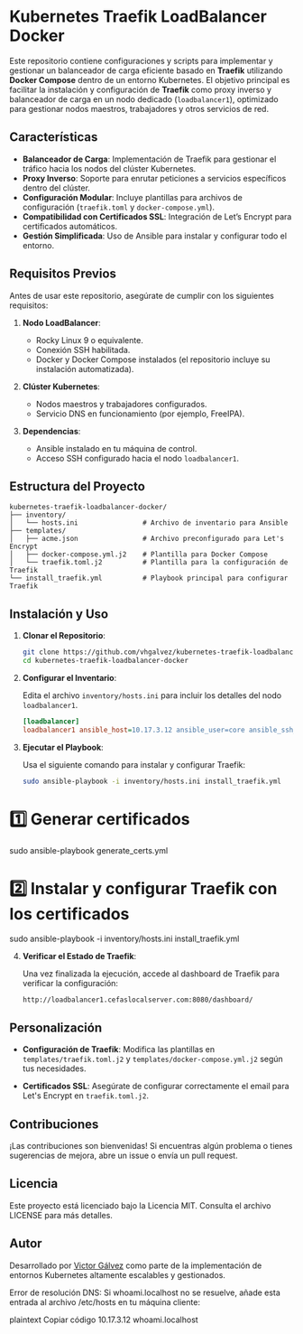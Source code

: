 # Kubernetes Traefik LoadBalancer Docker

Este repositorio contiene configuraciones y scripts para implementar y gestionar un balanceador de carga eficiente basado en **Traefik** utilizando **Docker Compose** dentro de un entorno Kubernetes. El objetivo principal es facilitar la instalación y configuración de **Traefik** como proxy inverso y balanceador de carga en un nodo dedicado (`loadbalancer1`), optimizado para gestionar nodos maestros, trabajadores y otros servicios de red.

## Características

- **Balanceador de Carga**: Implementación de Traefik para gestionar el tráfico hacia los nodos del clúster Kubernetes.
- **Proxy Inverso**: Soporte para enrutar peticiones a servicios específicos dentro del clúster.
- **Configuración Modular**: Incluye plantillas para archivos de configuración (`traefik.toml` y `docker-compose.yml`).
- **Compatibilidad con Certificados SSL**: Integración de Let’s Encrypt para certificados automáticos.
- **Gestión Simplificada**: Uso de Ansible para instalar y configurar todo el entorno.

## Requisitos Previos

Antes de usar este repositorio, asegúrate de cumplir con los siguientes requisitos:

1. **Nodo LoadBalancer**:
   - Rocky Linux 9 o equivalente.
   - Conexión SSH habilitada.
   - Docker y Docker Compose instalados (el repositorio incluye su instalación automatizada).
   
2. **Clúster Kubernetes**:
   - Nodos maestros y trabajadores configurados.
   - Servicio DNS en funcionamiento (por ejemplo, FreeIPA).

3. **Dependencias**:
   - Ansible instalado en tu máquina de control.
   - Acceso SSH configurado hacia el nodo `loadbalancer1`.

## Estructura del Proyecto

```
kubernetes-traefik-loadbalancer-docker/
├── inventory/
│   └── hosts.ini                # Archivo de inventario para Ansible
├── templates/
│   ├── acme.json                # Archivo preconfigurado para Let's Encrypt
│   ├── docker-compose.yml.j2    # Plantilla para Docker Compose
│   └── traefik.toml.j2          # Plantilla para la configuración de Traefik
└── install_traefik.yml          # Playbook principal para configurar Traefik
```

## Instalación y Uso

1. **Clonar el Repositorio**:

   ```bash
   git clone https://github.com/vhgalvez/kubernetes-traefik-loadbalancer-docker.git
   cd kubernetes-traefik-loadbalancer-docker
   ```

2. **Configurar el Inventario**:

   Edita el archivo `inventory/hosts.ini` para incluir los detalles del nodo `loadbalancer1`.

   ```ini
   [loadbalancer]
   loadbalancer1 ansible_host=10.17.3.12 ansible_user=core ansible_ssh_private_key_file=/ruta/a/tu/clave_privada
   ```

3. **Ejecutar el Playbook**:

   Usa el siguiente comando para instalar y configurar Traefik:

   ```bash
   sudo ansible-playbook -i inventory/hosts.ini install_traefik.yml
   ```
# 1️⃣ Generar certificados
sudo ansible-playbook generate_certs.yml

# 2️⃣ Instalar y configurar Traefik con los certificados
sudo ansible-playbook -i inventory/hosts.ini install_traefik.yml


4. **Verificar el Estado de Traefik**:

   Una vez finalizada la ejecución, accede al dashboard de Traefik para verificar la configuración:

   ```
   http://loadbalancer1.cefaslocalserver.com:8080/dashboard/
   ```

## Personalización

- **Configuración de Traefik**:
  Modifica las plantillas en `templates/traefik.toml.j2` y `templates/docker-compose.yml.j2` según tus necesidades.

- **Certificados SSL**:
  Asegúrate de configurar correctamente el email para Let's Encrypt en `traefik.toml.j2`.

## Contribuciones

¡Las contribuciones son bienvenidas! Si encuentras algún problema o tienes sugerencias de mejora, abre un issue o envía un pull request.

## Licencia

Este proyecto está licenciado bajo la Licencia MIT. Consulta el archivo LICENSE para más detalles.

## Autor

Desarrollado por [Victor Gálvez](https://github.com/vhgalvez) como parte de la implementación de entornos Kubernetes altamente escalables y gestionados.


Error de resolución DNS: Si whoami.localhost no se resuelve, añade esta entrada al archivo /etc/hosts en tu máquina cliente:

plaintext
Copiar código
10.17.3.12 whoami.localhost


